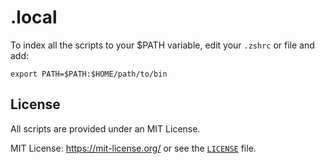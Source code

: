 # .local
To index all the scripts to your $PATH variable, edit your `.zshrc` or  file and add:
```
export PATH=$PATH:$HOME/path/to/bin
```

## License

All scripts are provided under an MIT License.

MIT License: <https://mit-license.org/> or see the [`LICENSE`](https://github.com/rnsavinelli/aed/blob/master/LICENSE) file.
